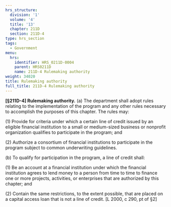 ```yaml
---
hrs_structure:
  division: '1'
  volume: '4'
  title: '13'
  chapter: 211D
  section: 211D-4
type: hrs_section
tags:
  - Government
menu:
  hrs:
    identifier: HRS_0211D-0004
    parent: HRS0211D
    name: 211D-4 Rulemaking authority
weight: 34020
title: Rulemaking authority
full_title: 211D-4 Rulemaking authority
---
```

**[§211D-4] Rulemaking authority.** (a) The department shall adopt rules relating to the implementation of the program and any other rules necessary to accomplish the purposes of this chapter. The rules may:

(1) Provide for criteria under which a certain line of credit issued by an eligible financial institution to a small or medium-sized business or nonprofit organization qualifies to participate in the program; and

(2) Authorize a consortium of financial institutions to participate in the program subject to common underwriting guidelines.

(b) To qualify for participation in the program, a line of credit shall:

(1) Be an account at a financial institution under which the financial institution agrees to lend money to a person from time to time to finance one or more projects, activities, or enterprises that are authorized by this chapter; and

(2) Contain the same restrictions, to the extent possible, that are placed on a capital access loan that is not a line of credit. [L 2000, c 290, pt of §2]